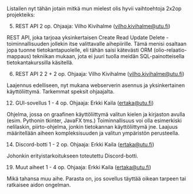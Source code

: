 Listailen nyt tähän jotain mitkä mun mielest olis hyvii vaihtoehtoja 2x2op projekteiks:

5. REST API
2 op. Ohjaaja: Vilho Kivihalme (vilho.kivihalme@utu.fi) 

REST API, joka tarjoaa yksinkertaisen Create Read Update Delete -toiminnallisuuden jollekin itse valittavalle aihepiirille. Tämä menisi osaltaan jopa tuonne tietokantapuolelle, eli tähän saisi kätevästi ORM (olio-relaatio-mappaus) tekniikan mukaan, jota ei juuri tuolla meidän SQL-painotteisella tietokantakurssilla käsitellä.


6. REST API 2
2 + 2 op. Ohjaaja: Vilho Kivihalme (vilho.kivihalme@utu.fi) 

Laajennus edelliseen, nyt mukana webserverin asennus ja yksinkertainen käyttöliittymä. Tarkemmat speksit ohjaajalta.

12. GUI-sovellus
1 - 4 op. Ohjaaja: Erkki Kaila (ertaka@utu.fi) 

Ohjelma, jossa on graafinen käyttöliittymä valitun kielen ja kirjaston avulla (esim. Pythonin tkinter, JavaFX tms.) Toiminnallisuus voi olla esimerkiski nelilaskin, piirto-ohjelma, jonkin tietokannan käyttöliittymä jne. Laajuus määritellään aiheen kompleksisuuden ja valitun ympäristön perusteella.

14.  Discord-botti
1 - 2 op. Ohjaaja: Erkki Kaila (ertaka@utu.fi) 

Johonkin erityistarkoitukseen toteutettu Discord-botti. 

19. Muut aiheet
1 - 4 op. Ohjaaja: Erkki Kaila (ertaka@utu.fi) 

Mikä tahansa muu aihe. Parasta on, jos sovellus täyttää oikean tarpeen tai ratkaisee aidon ongelman.
